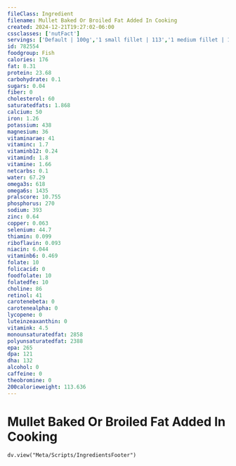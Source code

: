 ```yaml
---
fileClass: Ingredient
filename: Mullet Baked Or Broiled Fat Added In Cooking
created: 2024-12-21T19:27:02-06:00
cssclasses: ['nutFact']
servings: ['Default | 100g','1 small fillet | 113','1 medium fillet | 170','1 large fillet | 255','1 small mullet (yield after cooking, bone removed) | 195','1 medium mullet (yield after cooking, bone removed) | 292','1 large mullet (yield after cooking, bone removed) | 390','1 cup, cooked, flaked | 136','1 oz, boneless, raw (yield after cooking) | 23','1 oz, boneless, cooked | 28']
id: 782554
foodgroup: Fish
calories: 176
fat: 8.31
protein: 23.68
carbohydrate: 0.1
sugars: 0.04
fiber: 0
cholesterol: 60
saturatedfats: 1.868
calcium: 50
iron: 1.26
potassium: 438
magnesium: 36
vitaminarae: 41
vitaminc: 1.7
vitaminb12: 0.24
vitamind: 1.8
vitamine: 1.66
netcarbs: 0.1
water: 67.29
omega3s: 618
omega6s: 1435
pralscore: 10.755
phosphorus: 270
sodium: 393
zinc: 0.64
copper: 0.063
selenium: 44.7
thiamin: 0.099
riboflavin: 0.093
niacin: 6.044
vitaminb6: 0.469
folate: 10
folicacid: 0
foodfolate: 10
folatedfe: 10
choline: 86
retinol: 41
carotenebeta: 0
carotenealpha: 0
lycopene: 0
luteinzeaxanthin: 0
vitamink: 4.5
monounsaturatedfat: 2858
polyunsaturatedfat: 2388
epa: 265
dpa: 121
dha: 132
alcohol: 0
caffeine: 0
theobromine: 0
200calorieweight: 113.636
---
```


# Mullet Baked Or Broiled Fat Added In Cooking

```dataviewjs
dv.view("Meta/Scripts/IngredientsFooter")
```